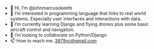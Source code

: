 - 👋 Hi, I’m @johnmarcusokeefe
- 👀 I’m interested in programming language that links to real world systems. Especially user interfaces and interactions with data.
- 🌱 I’m currently learning Django and flying drones plus some basic aircraft control and navigation.
- 💞️ I’m looking to collaborate on Python/Django
- 📫 How to reach me. 3879yc@gmail.com
<!---
johnmarcusokeefe/johnmarcusokeefe is a ✨ special ✨ repository because its `README.md` (this file) appears on your GitHub profile.
You can click the Preview link to take a look at your changes.
--->

